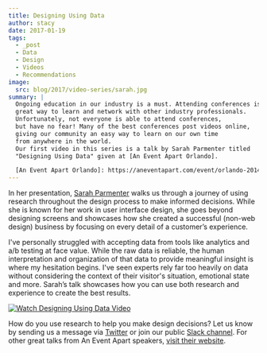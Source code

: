 ```yaml
---
title: Designing Using Data
author: stacy
date: 2017-01-19
tags:
  - _post
  - Data
  - Design
  - Videos
  - Recommendations
image:
  src: blog/2017/video-series/sarah.jpg
summary: |
  Ongoing education in our industry is a must. Attending conferences is a
  great way to learn and network with other industry professionals.
  Unfortunately, not everyone is able to attend conferences,
  but have no fear! Many of the best conferences post videos online,
  giving our community an easy way to learn on our own time
  from anywhere in the world.
  Our first video in this series is a talk by Sarah Parmenter titled
  "Designing Using Data" given at [An Event Apart Orlando].

  [An Event Apart Orlando]: https://aneventapart.com/event/orlando-2014
---
```


In her presentation, [Sarah Parmenter] walks us through a journey of
using research throughout the design process to make informed decisions.
While she is known for her work in user interface design, she goes
beyond designing screens and showcases how she created a successful
(non-web design) business by focusing on every detail of a customer’s
experience.

I've personally struggled with accepting data from tools like analytics
and a/b testing at face value. While the raw data is reliable, the human
interpretation and organization of that data to provide meaningful
insight is where my hesitation begins. I've seen experts rely far too
heavily on data without considering the context of their visitor's
situation, emotional state and more. Sarah’s talk showcases how you can
use both research and experience to create the best results.

[<img src="/static/images/blog/2017/video-series/sarah-2.jpg" class="align-center align-center" alt="Watch Designing Using Data Video" />]

How do you use research to help you make design decisions? Let us know
by sending us a message via [Twitter] or join our public [Slack
channel]. For other great talks from An Event Apart speakers, [visit
their website].

  [Sarah Parmenter]: http://www.sazzy.co.uk/
  [<img src="/static/images/blog/2017/video-series/sarah-2.jpg" class="align-center align-center" alt="Watch Designing Using Data Video" />]:
    https://vimeo.com/120804557
  [Twitter]: https://twitter.com/oddbird
  [Slack channel]: http://friends.oddbird.net/
  [visit their website]: https://aneventapart.com/
